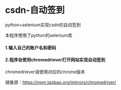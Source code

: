 # csdn-自动签到
python+selenium实现csdn的自动签到



本程序使用了python的selenium库



#### 1.输入自己的账户名和密码

#### 2.程序会使用chromedriever打开网站实现自动签到



chromedriever请使用对应的chrome版本

镜像源：https://npm.taobao.org/mirrors/chromedriver/
